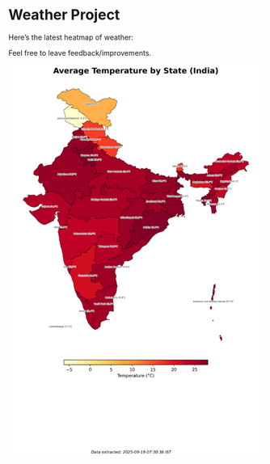 # Weather Project

Here’s the latest heatmap of weather:

Feel free to leave feedback/improvements.

![India Heatmap](docs/assets/india_heatmap.png?v=CCB946)
